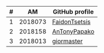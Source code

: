 | # | ΑΜ | GitHub profile |
| -- | -- | -- |
| 1 | 2018073 | [FaidonTsetsis](https://github.com/FaidonTsetsis) |
| 2 | 2018158 | [AnTonyPapako](https://github.com/AnTonyPapako) |
| 3 | 2018013 | [giormaster](https://github.com/giormaster) |
